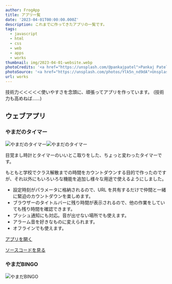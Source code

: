 ```yaml
---
author: FrogApp
title: アプリ一覧
date: '2023-04-01T00:00:00.000Z'
description: これまでに作ってきたアプリの一覧です。
tags:
  - javascript
  - html
  - css
  - web
  - apps
  - works
thumbnail: img/2023-04-01-website.webp
photoCredits: '<a href="https://unsplash.com/@pankajpatel">Pankaj Patel</a>'
photoSource: '<a href="https://unsplash.com/photos/Ylk5n_nd9dA">Unsplash</a>'
url: works
---
```


技術力＜＜＜＜＜使いやすさを念頭に、頑張ってアプリを作っています。
(技術力も高めねば……)

## ウェブアプリ

### やまだのタイマー

![やまだのタイマー](/img/works-timer.webp)![やまだのタイマー](/img/works-timer.webp)

目覚まし時計とタイマーのいいとこ取りをした、ちょっと変わったタイマーです。

もともと学校でクラス解散までの時間をカウントダウンする目的で作ったのですが、それ以外にもいろいろな機能を追加し様々な用途で使えるようにしました。

* 設定時刻がパラメータに格納されるので、URL を共有するだけで仲間と一緒に緊迫のカウントダウンを楽しめます。
* ブラウザーのタイトルバーに残り時間が表示されるので、他の作業をしていても残り時間を確認できます。
* プッシュ通知にも対応。音が出せない場所でも使えます。
* アラーム音を好きなものに変えられます。
* オフラインでも使えます。

[アプリを開く](https://timer.frogapp.net)

[ソースコードを見る](https://github.com/r-40021/countdown-timer)

### やまだBINGO

![やまだBINGO](/img/works-bingo.webp)
